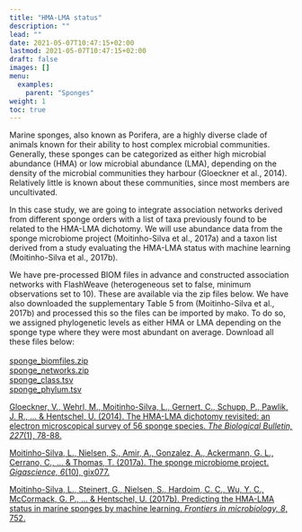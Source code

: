 ```yaml
---
title: "HMA-LMA status"
description: ""
lead: ""
date: 2021-05-07T10:47:15+02:00
lastmod: 2021-05-07T10:47:15+02:00
draft: false
images: []
menu: 
  examples:
    parent: "Sponges"
weight: 1
toc: true
---
```


Marine sponges, also known as Porifera, are a highly diverse clade of animals known for their ability to host complex microbial communities. Generally, these sponges can be categorized as either high microbial abundance (HMA) or low microbial abundance (LMA), depending on the density of the microbial communities they harbour (Gloeckner et al., 2014). Relatively little is known about these communities, since most members are uncultivated. 

In this case study, we are going to integrate association networks derived from different sponge orders with a list of taxa previously found to be related to the HMA-LMA dichotomy. We will use abundance data from the sponge microbiome project (Moitinho-Silva et al., 2017a) and a taxon list derived from a study evaluating the HMA-LMA status with machine learning (Moitinho-Silva et al., 2017b). 

We have pre-processed BIOM files in advance and constructed association networks with FlashWeave (heterogeneous set to false, minimum observations set to 10). These are available via the zip files below. We have also downloaded the supplementary Table 5 from (Moitinho-Silva et al., 2017b) and processed this so the files can be imported by mako. To do so, we assigned phylogenetic levels as either HMA or LMA depending on the sponge type where they were most abundant on average.  Download all these files below: <br><br>
<a href="/demo/sponge_biomfiles.zip">sponge_biomfiles.zip</a><br>
<a href="/demo/sponge_networks.zip">sponge_networks.zip</a><br>
<a href="/demo/sponge_class.tsv">sponge_class.tsv</a><br>
<a href="/demo/sponge_phylum.tsv">sponge_phylum.tsv</a><br>

<a href="https://www.journals.uchicago.edu/doi/full/10.1086/BBLv227n1p78">Gloeckner, V., Wehrl, M., Moitinho-Silva, L., Gernert, C., Schupp, P., Pawlik, J. R., ... & Hentschel, U. (2014). The HMA-LMA dichotomy revisited: an electron microscopical survey of 56 sponge species. <i>The Biological Bulletin, 227</i>(1), 78-88.</a>

<a href="https://academic.oup.com/gigascience/article/6/10/gix077/4082886">Moitinho-Silva, L., Nielsen, S., Amir, A., Gonzalez, A., Ackermann, G. L., Cerrano, C., ... & Thomas, T. (2017a). The sponge microbiome project. <i>Gigascience, 6</i>(10), gix077.</a>

<a href="https://www.frontiersin.org/articles/10.3389/fmicb.2017.00752/full">Moitinho-Silva, L., Steinert, G., Nielsen, S., Hardoim, C. C., Wu, Y. C., McCormack, G. P., ... & Hentschel, U. (2017b). Predicting the HMA-LMA status in marine sponges by machine learning. <i>Frontiers in microbiology, 8</i>, 752.</a>